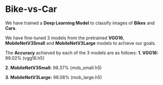 # Bike-vs-Car
We have trained a **Deep Learning Model** to classify images of **Bikes** and **Cars**.

We have fine-tuned 3 models from the pretrained **VGG16**, **MobileNetV3Small** and **MobileNetV3Large** models to achieve our goals.

The **Accuracy** achieved by each of the 3 models are as follows:
  **1. VGG16:** 99.02% (vgg16.h5)
  
  **2. MobileNetV3Small:** 98.37% (mob_small.h5)
  
  **3. MobileNetV3Large:** 96.08% (mob_large.h5)
